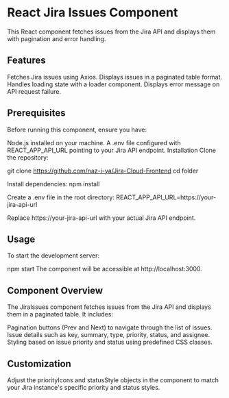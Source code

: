 # React Jira Issues Component

This React component fetches issues from the Jira API and displays them with pagination and error handling.


## Features

Fetches Jira issues using Axios.
Displays issues in a paginated table format.
Handles loading state with a loader component.
Displays error message on API request failure.


## Prerequisites
Before running this component, ensure you have:

Node.js installed on your machine.
A .env file configured with REACT_APP_API_URL pointing to your Jira API endpoint.
Installation
Clone the repository:

git clone <https://github.com/naz-i-ya/Jira-Cloud-Frontend>
cd folder

Install dependencies:
npm install


Create a .env file in the root directory:
REACT_APP_API_URL=https://your-jira-api-url

Replace https://your-jira-api-url with your actual Jira API endpoint.

## Usage
To start the development server:

npm start
The component will be accessible at http://localhost:3000.

## Component Overview
The JiraIssues component fetches issues from the Jira API and displays them in a paginated table. It includes:

Pagination buttons (Prev and Next) to navigate through the list of issues.
Issue details such as key, summary, type, priority, status, and assignee.
Styling based on issue priority and status using predefined CSS classes.


## Customization
Adjust the priorityIcons and statusStyle objects in the component to match your Jira instance's specific priority and status styles.



